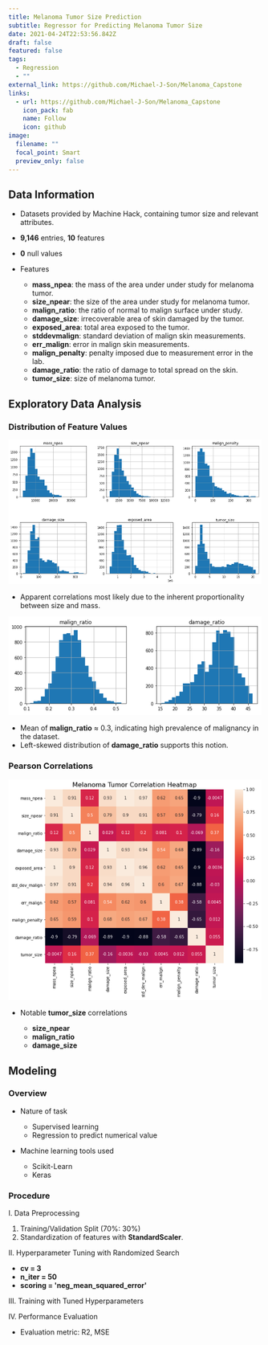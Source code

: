 ```yaml
---
title: Melanoma Tumor Size Prediction
subtitle: Regressor for Predicting Melanoma Tumor Size
date: 2021-04-24T22:53:56.842Z
draft: false
featured: false
tags:
  - Regression
  - ""
external_link: https://github.com/Michael-J-Son/Melanoma_Capstone
links:
  - url: https://github.com/Michael-J-Son/Melanoma_Capstone
    icon_pack: fab
    name: Follow
    icon: github
image:
  filename: ""
  focal_point: Smart
  preview_only: false
---
```

## Data Information

* Datasets provided by Machine Hack, containing tumor size and relevant attributes.
* **9,146** entries, **10** features
* **0** null values
* Features

  * **mass_npea**: the mass of the area under under study for melanoma tumor.
  * **size_npear**: the size of the area under study for melanoma tumor.
  * **malign_ratio**: the ratio of normal to malign surface under study.
  * **damage_size**: irrecoverable area of skin damaged by the tumor.
  * **exposed_area**: total area exposed to the tumor.
  * **stddevmalign**: standard deviation of malign skin measurements.
  * **err_malign**: error in malign skin measurements.
  * **malign_penalty**: penalty imposed due to measurement error in the lab.
  * **damage_ratio**: the ratio of damage to total spread on the skin.
  * **tumor_size**: size of melanoma tumor.

## Exploratory Data Analysis

### Distribution of Feature Values

![](feature_distribution.png)

* Apparent correlations most likely due to the inherent proportionality between size and mass.



![](malign_ratio_damage_ratio.png)

* Mean of **malign_ratio** ≈ 0.3, indicating high prevalence of malignancy in the dataset.
* Left-skewed distribution of **damage_ratio** supports this notion.

### Pearson Correlations

![](feature_correlation.png)

* Notable **tumor_size** correlations

  * **size_npear**
  * **malign_ratio**
  * **damage_size**

## Modeling

### Overview

* Nature of task

  * Supervised learning
  * Regression to predict numerical value
* Machine learning tools used

  * Scikit-Learn
  * Keras

### Procedure

I. Data Preprocessing

1. Training/Validation Split (70%: 30%)
2. Standardization of features with **StandardScaler**.

II. Hyperparameter Tuning with Randomized Search

* **cv = 3**
* **n_iter = 50**
* **scoring = 'neg_mean_squared_error'**

III. Training with Tuned Hyperparameters

IV. Performance Evaluation

* Evaluation metric: R2, MSE